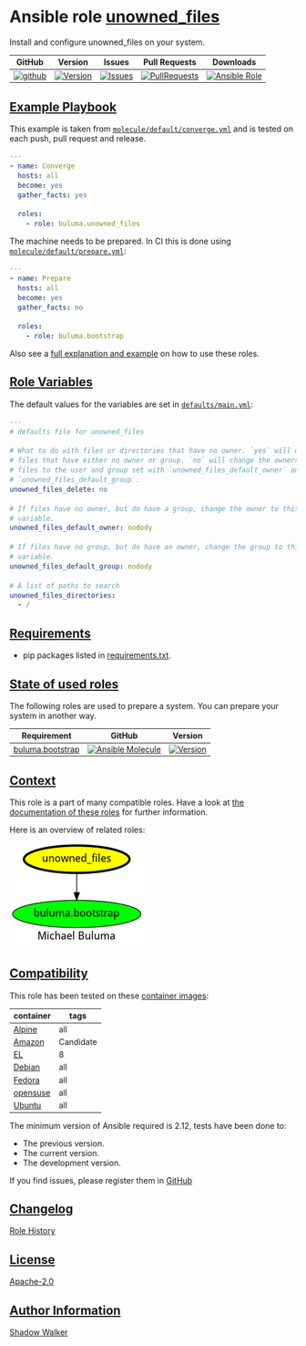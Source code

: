 # Ansible role [unowned_files](https://galaxy.ansible.com/ui/standalone/roles/buluma/unowned_files/documentation)

Install and configure unowned_files on your system.

|GitHub|Version|Issues|Pull Requests|Downloads|
|------|-------|------|-------------|---------|
|[![github](https://github.com/buluma/ansible-role-unowned_files/actions/workflows/molecule.yml/badge.svg)](https://github.com/buluma/ansible-role-unowned_files/actions/workflows/molecule.yml)|[![Version](https://img.shields.io/github/release/buluma/ansible-role-unowned_files.svg)](https://github.com/buluma/ansible-role-unowned_files/releases/)|[![Issues](https://img.shields.io/github/issues/buluma/ansible-role-unowned_files.svg)](https://github.com/buluma/ansible-role-unowned_files/issues/)|[![PullRequests](https://img.shields.io/github/issues-pr-closed-raw/buluma/ansible-role-unowned_files.svg)](https://github.com/buluma/ansible-role-unowned_files/pulls/)|[![Ansible Role](https://img.shields.io/ansible/role/d/buluma/unowned_files)](https://galaxy.ansible.com/ui/standalone/roles/buluma/unowned_files/documentation)|

## [Example Playbook](#example-playbook)

This example is taken from [`molecule/default/converge.yml`](https://github.com/buluma/ansible-role-unowned_files/blob/master/molecule/default/converge.yml) and is tested on each push, pull request and release.

```yaml
---
- name: Converge
  hosts: all
  become: yes
  gather_facts: yes

  roles:
    - role: buluma.unowned_files
```

The machine needs to be prepared. In CI this is done using [`molecule/default/prepare.yml`](https://github.com/buluma/ansible-role-unowned_files/blob/master/molecule/default/prepare.yml):

```yaml
---
- name: Prepare
  hosts: all
  become: yes
  gather_facts: no

  roles:
    - role: buluma.bootstrap
```

Also see a [full explanation and example](https://buluma.github.io/how-to-use-these-roles.html) on how to use these roles.

## [Role Variables](#role-variables)

The default values for the variables are set in [`defaults/main.yml`](https://github.com/buluma/ansible-role-unowned_files/blob/master/defaults/main.yml):

```yaml
---
# defaults file for unowned_files

# What to do with files or directories that have no owner. `yes` will detele
# files that have either no owner or group. `no` will change the ownership of
# files to the user and group set with `unowned_files_default_owner` and
# `unowned_files_default_group`.
unowned_files_delete: no

# If files have no owner, but do have a group, change the owner to this
# variable.
unowned_files_default_owner: nodody

# If files have no group, but do have an owner, change the group to this
# variable.
unowned_files_default_group: nodody

# A list of paths to search
unowned_files_directories:
  - /
```

## [Requirements](#requirements)

- pip packages listed in [requirements.txt](https://github.com/buluma/ansible-role-unowned_files/blob/master/requirements.txt).

## [State of used roles](#state-of-used-roles)

The following roles are used to prepare a system. You can prepare your system in another way.

| Requirement | GitHub | Version |
|-------------|--------|--------|
|[buluma.bootstrap](https://galaxy.ansible.com/buluma/bootstrap)|[![Ansible Molecule](https://github.com/buluma/ansible-role-bootstrap/actions/workflows/molecule.yml/badge.svg)](https://github.com/buluma/ansible-role-bootstrap/actions/workflows/molecule.yml)|[![Version](https://img.shields.io/github/release/buluma/ansible-role-bootstrap.svg)](https://github.com/shadowwalker/ansible-role-bootstrap)|

## [Context](#context)

This role is a part of many compatible roles. Have a look at [the documentation of these roles](https://buluma.github.io/) for further information.

Here is an overview of related roles:

![dependencies](https://raw.githubusercontent.com/buluma/ansible-role-unowned_files/png/requirements.png "Dependencies")

## [Compatibility](#compatibility)

This role has been tested on these [container images](https://hub.docker.com/u/buluma):

|container|tags|
|---------|----|
|[Alpine](https://hub.docker.com/r/buluma/alpine)|all|
|[Amazon](https://hub.docker.com/r/buluma/amazonlinux)|Candidate|
|[EL](https://hub.docker.com/r/buluma/enterpriselinux)|8|
|[Debian](https://hub.docker.com/r/buluma/debian)|all|
|[Fedora](https://hub.docker.com/r/buluma/fedora)|all|
|[opensuse](https://hub.docker.com/r/buluma/opensuse)|all|
|[Ubuntu](https://hub.docker.com/r/buluma/ubuntu)|all|

The minimum version of Ansible required is 2.12, tests have been done to:

- The previous version.
- The current version.
- The development version.

If you find issues, please register them in [GitHub](https://github.com/buluma/ansible-role-unowned_files/issues)

## [Changelog](#changelog)

[Role History](https://github.com/buluma/ansible-role-unowned_files/blob/master/CHANGELOG.md)

## [License](#license)

[Apache-2.0](https://github.com/buluma/ansible-role-unowned_files/blob/master/LICENSE)

## [Author Information](#author-information)

[Shadow Walker](https://buluma.github.io/)

